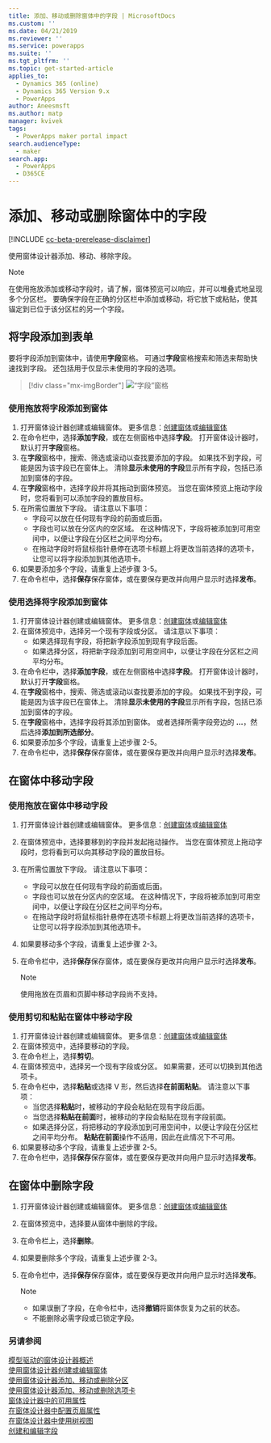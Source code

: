 ```yaml
---
title: 添加、移动或删除窗体中的字段 | MicrosoftDocs
ms.custom: ''
ms.date: 04/21/2019
ms.reviewer: ''
ms.service: powerapps
ms.suite: ''
ms.tgt_pltfrm: ''
ms.topic: get-started-article
applies_to:
  - Dynamics 365 (online)
  - Dynamics 365 Version 9.x
  - PowerApps
author: Aneesmsft
ms.author: matp
manager: kvivek
tags:
  - PowerApps maker portal impact
search.audienceType:
  - maker
search.app:
  - PowerApps
  - D365CE
---
```


# <a name="add-move-or-delete-fields-on-a-form"></a>添加、移动或删除窗体中的字段  
[!INCLUDE [cc-beta-prerelease-disclaimer](../../includes/cc-beta-prerelease-disclaimer.md)]

使用窗体设计器添加、移动、移除字段。

> [!NOTE]
> 在使用拖放添加或移动字段时，请了解，窗体预览可以响应，并可以堆叠式地呈现多个分区栏。 要确保字段在正确的分区栏中添加或移动，将它放下或粘贴，使其锚定到已位于该分区栏的另一个字段。

## <a name="add-fields-to-a-form"></a>将字段添加到表单
要将字段添加到窗体中，请使用**字段**窗格。 可通过**字段**窗格搜索和筛选来帮助快速找到字段。 还包括用于仅显示未使用的字段的选项。 

> [!div class="mx-imgBorder"] 
> ![](media/fields-pane.png "“字段”窗格")

### <a name="add-fields-to-a-form-using-drag-and-drop"></a>使用拖放将字段添加到窗体

1. 打开窗体设计器创建或编辑窗体。 更多信息：[创建窗体](create-and-edit-forms.md#create-a-form)或[编辑窗体](create-and-edit-forms.md#edit-a-form)
2. 在命令栏中，选择**添加字段**，或在左侧窗格中选择**字段**。  打开窗体设计器时，默认打开**字段**窗格。 
3. 在**字段**窗格中，搜索、筛选或滚动以查找要添加的字段。 如果找不到字段，可能是因为该字段已在窗体上。 清除**显示未使用的字段**显示所有字段，包括已添加到窗体的字段。 
4. 在**字段**窗格中，选择字段并将其拖动到窗体预览。 当您在窗体预览上拖动字段时，您将看到可以添加字段的置放目标。 
5. 在所需位置放下字段。 请注意以下事项： 
    - 字段可以放在任何现有字段的前面或后面。
    - 字段也可以放在分区内的空区域。 在这种情况下，字段将被添加到可用空间中，以便让字段在分区栏之间平均分布。
    - 在拖动字段时将鼠标指针悬停在选项卡标题上将更改当前选择的选项卡，让您可以将字段添加到其他选项卡。   
6. 如果要添加多个字段，请重复上述步骤 3-5。
7. 在命令栏中，选择**保存**保存窗体，或在要保存更改并向用户显示时选择**发布**。 

### <a name="add-fields-to-a-form-using-selection"></a>使用选择将字段添加到窗体 

1. 打开窗体设计器创建或编辑窗体。 更多信息：[创建窗体](create-and-edit-forms.md#create-a-form)或[编辑窗体](create-and-edit-forms.md#edit-a-form)
2. 在窗体预览中，选择另一个现有字段或分区。 请注意以下事项：
    - 如果选择现有字段，将把新字段添加到现有字段后面。 
    - 如果选择分区，将把新字段添加到可用空间中，以便让字段在分区栏之间平均分布。 
3. 在命令栏中，选择**添加字段**，或在左侧窗格中选择**字段**。 打开窗体设计器时，默认打开**字段**窗格。 
4. 在**字段**窗格中，搜索、筛选或滚动以查找要添加的字段。 如果找不到字段，可能是因为该字段已在窗体上。 清除**显示未使用的字段**显示所有字段，包括已添加到窗体的字段。 
5. 在**字段**窗格中，选择字段将其添加到窗体。 或者选择所需字段旁边的 **...**，然后选择**添加到所选部分**。 
6. 如果要添加多个字段，请重复上述步骤 2-5。
7. 在命令栏中，选择**保存**保存窗体，或在要保存更改并向用户显示时选择**发布**。 

## <a name="move-fields-on-a-form"></a>在窗体中移动字段

### <a name="move-fields-on-a-form-using-drag-and-drop"></a>使用拖放在窗体中移动字段

1. 打开窗体设计器创建或编辑窗体。 更多信息：[创建窗体](create-and-edit-forms.md#create-a-form)或[编辑窗体](create-and-edit-forms.md#edit-a-form)
2. 在窗体预览中，选择要移到的字段并发起拖动操作。 当您在窗体预览上拖动字段时，您将看到可以向其移动字段的置放目标。 
3. 在所需位置放下字段。 请注意以下事项： 
    - 字段可以放在任何现有字段的前面或后面。
    - 字段也可以放在分区内的空区域。 在这种情况下，字段将被添加到可用空间中，以便让字段在分区栏之间平均分布。
    - 在拖动字段时将鼠标指针悬停在选项卡标题上将更改当前选择的选项卡，让您可以将字段添加到其他选项卡。   
4. 如果要移动多个字段，请重复上述步骤 2-3。
5. 在命令栏中，选择**保存**保存窗体，或在要保存更改并向用户显示时选择**发布**。 

    > [!NOTE]
    >   使用拖放在页眉和页脚中移动字段尚不支持。 

### <a name="move-fields-on-a-form-using-cut-and-paste"></a>使用剪切和粘贴在窗体中移动字段

1. 打开窗体设计器创建或编辑窗体。 更多信息：[创建窗体](create-and-edit-forms.md#create-a-form)或[编辑窗体](create-and-edit-forms.md#edit-a-form)
2. 在窗体预览中，选择要移动的字段。
3. 在命令栏上，选择**剪切**。
4. 在窗体预览中，选择另一个现有字段或分区。 如果需要，还可以切换到其他选项卡。
5. 在命令栏中，选择**粘贴**或选择 V 形，然后选择**在前面粘贴**。 请注意以下事项：
    - 当您选择**粘贴**时，被移动的字段会粘贴在现有字段后面。 
    - 当您选择**粘贴在前面**时，被移动的字段会粘贴在现有字段前面。
    - 如果选择分区，将把移动的字段添加到可用空间中，以便让字段在分区栏之间平均分布。 **粘贴在前面**操作不适用，因此在此情况下不可用。
6. 如果要移动多个字段，请重复上述步骤 2-5。
7. 在命令栏中，选择**保存**保存窗体，或在要保存更改并向用户显示时选择**发布**。 

## <a name="delete-fields-on-a-form"></a>在窗体中删除字段
1. 打开窗体设计器创建或编辑窗体。 更多信息：[创建窗体](create-and-edit-forms.md#create-a-form)或[编辑窗体](create-and-edit-forms.md#edit-a-form)
2. 在窗体预览中，选择要从窗体中删除的字段。 
3. 在命令栏上，选择**删除**。 
4. 如果要删除多个字段，请重复上述步骤 2-3。
5. 在命令栏中，选择**保存**保存窗体，或在要保存更改并向用户显示时选择**发布**。 

     > [!NOTE]
     >   -  如果误删了字段，在命令栏中，选择**撤销**将窗体恢复为之前的状态。 
     >   -  不能删除必需字段或已锁定字段。 

### <a name="see-also"></a>另请参阅
[模型驱动的窗体设计器概述](form-designer-overview.md)  
[使用窗体设计器创建或编辑窗体](create-and-edit-forms.md)  
[使用窗体设计器添加、移动或删除分区](add-move-or-delete-sections-on-form.md)  
[使用窗体设计器添加、移动或删除选项卡](add-move-or-delete-tabs-on-form.md)  
[窗体设计器中的可用属性](form-designer-properties.md)  
[在窗体设计器中配置页眉属性](form-designer-header-properties.md)  
[在窗体设计器中使用树视图](using-tree-view-on-form.md)  
[创建和编辑字段](../common-data-service/create-edit-field-portal.md)
